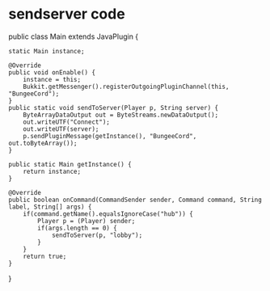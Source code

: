 # sendserver code

public class Main extends JavaPlugin {
	
	static Main instance;
	
	@Override
	public void onEnable() {
		instance = this;
		Bukkit.getMessenger().registerOutgoingPluginChannel(this, "BungeeCord");
	}
	public static void sendToServer(Player p, String server) {
		ByteArrayDataOutput out = ByteStreams.newDataOutput();
		out.writeUTF("Connect");
		out.writeUTF(server);
		p.sendPluginMessage(getInstance(), "BungeeCord", out.toByteArray());
	}
	
	public static Main getInstance() {
		return instance;
	}
	
	@Override
	public boolean onCommand(CommandSender sender, Command command, String label, String[] args) {
		if(command.getName().equalsIgnoreCase("hub")) {
			Player p = (Player) sender;
			if(args.length == 0) {
				sendToServer(p, "lobby");
			}
		}
		return true;
	}
}
